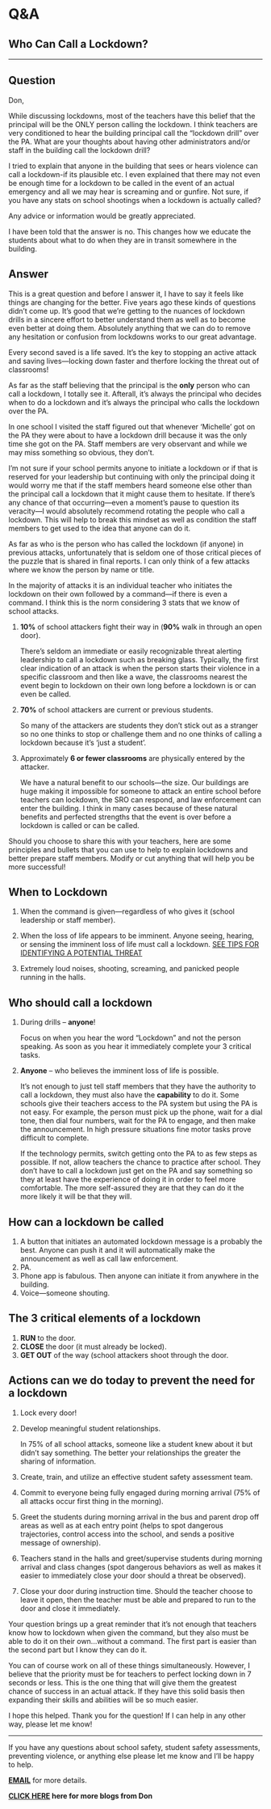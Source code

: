 # Q&A

## Who Can Call a Lockdown?

---

## Question

Don,

While discussing lockdowns, most of the teachers have this belief that the principal will be the ONLY person calling the lockdown. I think teachers are very conditioned to hear the building principal call the “lockdown drill” over the PA. What are your thoughts about having other administrators and/or staff in the building call the lockdown drill?

I tried to explain that anyone in the building that sees or hears violence can call a lockdown-if its plausible etc. I even explained that there may not even be enough time for a lockdown to be called in the event of an actual emergency and all we may hear is screaming and or gunfire. Not sure, if you have any stats on school shootings when a lockdown is actually called?

Any advice or information would be greatly appreciated.

I have been told that the answer is no. This changes how we educate the students about what to do when they are in transit somewhere in the building.

## Answer

This is a great question and before I answer it, I have to say it feels like things are changing for the better. Five years ago these kinds of questions didn’t come up. It’s good that we’re getting to the nuances of lockdown drills in a sincere effort to better understand them as well as to become even better at doing them. Absolutely anything that we can do to remove any hesitation or confusion from lockdowns works to our great advantage.

Every second saved is a life saved. It’s the key to stopping an active attack and saving lives—locking down faster and therfore locking the threat out of classrooms!

As far as the staff believing that the principal is the **only** person who can call a lockdown, I totally see it. Afterall, it’s always the principal who decides when to do a lockdown and it’s always the principal who calls the lockdown over the PA.

In one school I visited the staff figured out that whenever ‘Michelle’ got on the PA they were about to have a lockdown drill because it was the only time she got on the PA. Staff members are very observant and while we may miss something so obvious, they don’t.

I’m not sure if your school permits anyone to initiate a lockdown or if that is reserved for your leadership but continuing with only the principal doing it would worry me that if the staff members heard someone else other than the principal call a lockdown that it might cause them to hesitate. If there’s any chance of that occurring—even a moment’s pause to question its veracity—I would absolutely recommend rotating the people who call a lockdown. This will help to break this mindset as well as condition the staff members to get used to the idea that anyone can do it.

As far as who is the person who has called the lockdown (if anyone) in previous attacks, unfortunately that is seldom one of those critical pieces of the puzzle that is shared in final reports. I can only think of a few attacks where we know the person by name or title.

In the majority of attacks it is an individual teacher who initiates the lockdown on their own followed by a command—if there is even a command. I think this is the norm considering 3 stats that we know of school attacks.

1. **10%** of school attackers fight their way in (**90%** walk in through an open door).

   There’s seldom an immediate or easily recognizable threat alerting leadership to call a lockdown such as breaking glass. Typically, the first clear indication of an attack is when the person starts their violence in a specific classroom and then like a wave, the classrooms nearest the event begin to lockdown on their own long before a lockdown is or can even be called.

2. **70%** of school attackers are current or previous students.

   So many of the attackers are students they don’t stick out as a stranger so no one thinks to stop or challenge them and no one thinks of calling a lockdown because it’s ‘just a student’.

3. Approximately **6 or fewer classrooms** are physically entered by the attacker.

   We have a natural benefit to our schools—the size. Our buildings are huge making it impossible for someone to attack an entire school before teachers can lockdown, the SRO can respond, and law enforcement can enter the building. I think in many cases because of these natural benefits and perfected strengths that the event is over before a lockdown is called or can be called.

Should you choose to share this with your teachers, here are some principles and bullets that you can use to help to explain lockdowns and better prepare staff members. Modify or cut anything that will help you be more successful!

## When to Lockdown

1. When the command is given—regardless of who gives it (school leadership or staff member).

2. When the loss of life appears to be imminent. Anyone seeing, hearing, or sensing the imminent loss of life must call a lockdown. [SEE TIPS FOR IDENTIFYING A POTENTIAL THREAT](https://donshomette.com/blogs/blog.html?blogTitle=tips_for_identifying_potential_threats)

3. Extremely loud noises, shooting, screaming, and panicked people running in the halls.

## Who should call a lockdown

1. During drills – **anyone**!

   Focus on when you hear the word “Lockdown” and not the person speaking. As soon as you hear it immediately complete your 3 critical tasks.

2. **Anyone** – who believes the imminent loss of life is possible.

   It’s not enough to just tell staff members that they have the authority to call a lockdown, they must also have the **capability** to do it. Some schools give their teachers access to the PA system but using the PA is not easy. For example, the person must pick up the phone, wait for a dial tone, then dial four numbers, wait for the PA to engage, and then make the announcement. In high pressure situations fine motor tasks prove difficult to complete.

   If the technology permits, switch getting onto the PA to as few steps as possible. If not, allow teachers the chance to practice after school. They don’t have to call a lockdown just get on the PA and say something so they at least have the experience of doing it in order to feel more comfortable. The more self-assured they are that they can do it the more likely it will be that they will.

## How can a lockdown be called

1. A button that initiates an automated lockdown message is a probably the best. Anyone can push it and it will automatically make the announcement as well as call law enforcement.
2. PA.
3. Phone app is fabulous. Then anyone can initiate it from anywhere in the building.
4. Voice—someone shouting.

## The 3 critical elements of a lockdown

1. **RUN** to the door.
2. **CLOSE** the door (it must already be locked).
3. **GET OUT** of the way (school attackers shoot through the door.

## Actions can we do today to prevent the need for a lockdown

1. Lock every door!
2. Develop meaningful student relationships.

   In 75% of all school attacks, someone like a student knew about it but didn’t say something. The better your relationships the greater the sharing of information.

3. Create, train, and utilize an effective student safety assessment team.
4. Commit to everyone being fully engaged during morning arrival (75% of all attacks occur first thing in the morning).
5. Greet the students during morning arrival in the bus and parent drop off areas as well as at each entry point (helps to spot dangerous trajectories, control access into the school, and sends a positive message of ownership).
6. Teachers stand in the halls and greet/supervise students during morning arrival and class changes (spot dangerous behaviors as well as makes it easier to immediately close your door should a threat be observed).
7. Close your door during instruction time. Should the teacher choose to leave it open, then the teacher must be able and prepared to run to the door and close it immediately.

Your question brings up a great reminder that it’s not enough that teachers know how to lockdown when given the command, but they also must be able to do it on their own...without a command. The first part is easier than the second part but I know they can do it.

You can of course work on all of these things simultaneously. However, I believe that the priority must be for teachers to perfect locking down in 7 seconds or less. This is the one thing that will give them the greatest chance of success in an actual attack. If they have this solid basis then expanding their skills and abilities will be so much easier.

I hope this helped. Thank you for the question! If I can help in any other way, please let me know!

---

If you have any questions about school safety, student safety assessments, preventing violence, or anything else please
let me know and I’ll be happy to help.

**[EMAIL](mailto:don@donshomette.com)** for more details.

**[CLICK HERE](//donshomette.com/blogs.html) here for more blogs from Don**
